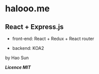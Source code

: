 # halooo.me

## React + Express.js

- front-end: React + Redux + React router

- backend: KOA2

by Hao Sun

***Licence MIT***
